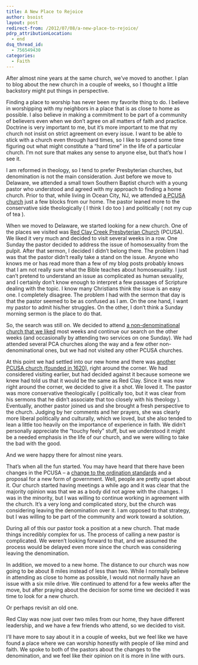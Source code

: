 ```yaml
---
title: A New Place to Rejoice
author: bsoist
layout: post
redirect-from: /2012/07/08/a-new-place-to-rejoice/
pdrp_attributionLocation:
  - end
dsq_thread_id:
  - 756549430
categories:
  - Faith
---
```

After almost nine years at the same church, we&#8217;ve moved to another. I plan to blog about the new church in a couple of weeks, so I thought a little backstory might put things in perspective. 

Finding a place to worship has never been my favorite thing to do. I believe in worshipping with my neighbors in a place that is as close to home as possible. I also believe in making a commitment to be part of a community of believers even when we don&#8217;t agree on all matters of faith and practice. Doctrine is very important to me, but it&#8217;s more important to me that my church not insist on strict agreement on every issue. I want to be able to stick with a church even through hard times, so I like to spend some time figuring out what might constitute a &#8220;hard time&#8221; in the life of a particular church. I&#8217;m not sure that makes any sense to anyone else, but that&#8217;s how I see it. 

I am reformed in theology, so I tend to prefer Presbyterian churches, but denomination is not the main consideration. Just before we move to Delaware, we attended a small town Southern Baptist church with a young pastor who understood and agreed with my approach to finding a home church. Prior to that, while living in Ocean City, NJ, we attended [a PCUSA church][1] just a few blocks from our home. The pastor leaned more to the conservative side theologically ( I think I do too ) and politically ( not my cup of tea ).

When we moved to Delaware, we started looking for a new church. One of the places we visited was [Red Clay Creek Presbyterian Church][2] (PCUSA). We liked it very much and decided to visit several weeks in a row. One Sunday the pastor decided to address the issue of homosexuality from the pulpit. After that sermon, I decided I didn&#8217;t belong there. The problem I had was that the pastor didn&#8217;t really take a stand on the issue. Anyone who knows me or has read more than a few of my blog posts probably knows that I am not really sure what the Bible teaches about homosexuality. I just can&#8217;t pretend to understand an issue as complicated as human sexuality, and I certainly don&#8217;t know enough to interpret a few passages of Scripture dealing with the topic. I know many Christians think the issue is an easy one. I completely disagree. The problem I had with the sermon that day is that the pastor seemed to be as confused as I am. On the one hand, I want my pastor to admit his/her struggles. On the other, I don&#8217;t think a Sunday morning sermon is the place to do that. 

So, the search was still on. We decided to attend [a non-denominational church that we liked][3] most weeks and continue our search on the other weeks (and occasionally by attending two services on one Sunday). We had attended several PCA churches along the way and a few other non-denominational ones, but we had not visited any other PCUSA churches. 

At this point we had settled into our new home and there was [another PCUSA church (founded in 1620)][4], right around the corner. We had considered visiting earlier, but had decided against it because someone we knew had told us that it would be the same as Red Clay. Since it was now right around the corner, we decided to give it a shot. We loved it. The pastor was more conservative theologically ( politically too, but it was clear from his sermons that he didn&#8217;t associate that too closely with his theology ). Eventually, another pastor joined us and she brought a fresh perspective to the church. Judging by her comments and her prayers, she was clearly more liberal politically and culturally, which we loved, but she also tended to lean a little too heavily on the importance of experience in faith. We didn&#8217;t personally appreciate the &#8220;touchy feely&#8221; stuff, but we understood it might be a needed emphasis in the life of our church, and we were willing to take the bad with the good. 

And we were happy there for almost nine years. 

That&#8217;s when all the fun started. You may have heard that there have been changes in the PCUSA &#8211; a [change to the ordination standards][5] and a proposal for a new form of government. Well, people are pretty upset about it. Our church started having meetings a while ago and it was clear that the majority opinion was that we as a body did not agree with the changes. I was in the minority, but I was willing to continue working in agreement with the church. It&#8217;s a very long and complicated story, but the church was considering leaving the denomination over it. I am opposed to that strategy, but I was willing to be part of the community and work toward a solution.

During all of this our pastor took a position at a new church. That made things incredibly complex for us. The process of calling a new pastor is complicated. We weren&#8217;t looking forward to that, and we assumed the process would be delayed even more since the church was considering leaving the denomination. 

In addition, we moved to a new home. The distance to our church was now going to be about 8 miles instead of less than two. While I normally believe in attending as close to home as possible, I would not normally have an issue with a six mile drive. We continued to attend for a few weeks after the move, but after praying about the decision for some time we decided it was time to look for a new church.

Or perhaps revisit an old one. 

Red Clay was now just over two miles from our home, they have different leadership, and we have a few friends who attend, so we decided to visit.

I&#8217;ll have more to say about it in a couple of weeks, but we feel like we have found a place where we can worship honestly with people of like mind and faith. We spoke to both of the pastors about the changes to the denomination, and we feel like their opinion on it is more in line with ours.

 [1]: http://firstpresocnj.net/
 [2]: http://rccpc.org/
 [3]: http://www.eastpoint.org/
 [4]: http://wccpc.org/
 [5]: http://www.pcusa.org/news/2011/5/10/presbyterian-church-us-approves-change-ordination/
